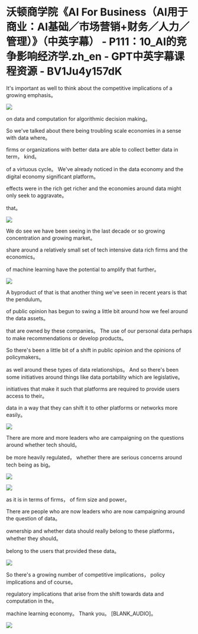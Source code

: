 # 沃顿商学院《AI For Business（AI用于商业：AI基础／市场营销+财务／人力／管理）》（中英字幕） - P111：10_AI的竞争影响经济学.zh_en - GPT中英字幕课程资源 - BV1Ju4y157dK

 It's important as well to think about the competitive implications of a growing emphasis。



![](img/789ca6da09a57566b71aa31fa1264705_1.png)

 on data and computation for algorithmic decision making。

 So we've talked about there being troubling scale economies in a sense with data where。

 firms or organizations with better data are able to collect better data in term， kind。

 of a virtuous cycle。 We've already noticed in the data economy and the digital economy significant platform。

 effects were in the rich get richer and the economies around data might only seek to aggravate。

 that。

![](img/789ca6da09a57566b71aa31fa1264705_3.png)

 We do see we have been seeing in the last decade or so growing concentration and growing market。

 share around a relatively small set of tech intensive data rich firms and the economics。

 of machine learning have the potential to amplify that further。



![](img/789ca6da09a57566b71aa31fa1264705_5.png)

 A byproduct of that is that another thing we've seen in recent years is that the pendulum。

 of public opinion has begun to swing a little bit around how we feel around the data assets。

 that are owned by these companies。 The use of our personal data perhaps to make recommendations or develop products。

 So there's been a little bit of a shift in public opinion and the opinions of policymakers。

 as well around these types of data relationships。 And so there's been some initiatives around things like data portability which are legislative。

 initiatives that make it such that platforms are required to provide users access to their。

 data in a way that they can shift it to other platforms or networks more easily。



![](img/789ca6da09a57566b71aa31fa1264705_7.png)

 There are more and more leaders who are campaigning on the questions around whether tech should。

 be more heavily regulated， whether there are serious concerns around tech being as big。



![](img/789ca6da09a57566b71aa31fa1264705_9.png)

![](img/789ca6da09a57566b71aa31fa1264705_10.png)

 as it is in terms of firms， of firm size and power。

 There are people who are now leaders who are now campaigning around the question of data。

 ownership and whether data should really belong to these platforms， whether they should。

 belong to the users that provided these data。

![](img/789ca6da09a57566b71aa31fa1264705_12.png)

 So there's a growing number of competitive implications， policy implications and of course。

 regulatory implications that arise from the shift towards data and computation in the。

 machine learning economy。 Thank you。 [BLANK_AUDIO]。



![](img/789ca6da09a57566b71aa31fa1264705_14.png)